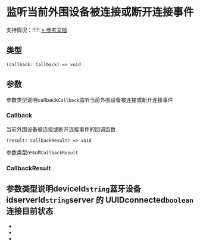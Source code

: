 # 监听当前外围设备被连接或断开连接事件
支持情况：!!!!!
[> 参考文档
](https://developers.weixin.qq.com/miniprogram/dev/api/device/bluetooth-peripheral/wx.onBLEPeripheralConnectionStateChanged.html)
## 类型[​](onBLEPeripheralConnectionStateChanged.html#类型)
```tsx
(callback: Callback) => void
```

## 参数[​](onBLEPeripheralConnectionStateChanged.html#参数)
参数类型说明callback`Callback`监听当前外围设备被连接或断开连接事件
### Callback[​](onBLEPeripheralConnectionStateChanged.html#callback)
当前外围设备被连接或断开连接事件的回调函数
```tsx
(result: CallbackResult) => void
```
参数类型result`CallbackResult`
### CallbackResult[​](onBLEPeripheralConnectionStateChanged.html#callbackresult)
参数类型说明deviceId`string`蓝牙设备 idserverId`string`server 的 UUIDconnected`boolean`连接目前状态
- 
- 

- 
-
